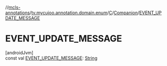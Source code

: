 //[mcls-annotations](../../../../index.md)/[tv.mycujoo.annotation.domain.enum](../../index.md)/[C](../index.md)/[Companion](index.md)/[EVENT_UPDATE_MESSAGE](-e-v-e-n-t_-u-p-d-a-t-e_-m-e-s-s-a-g-e.md)

# EVENT_UPDATE_MESSAGE

[androidJvm]\
const val [EVENT_UPDATE_MESSAGE](-e-v-e-n-t_-u-p-d-a-t-e_-m-e-s-s-a-g-e.md): [String](https://kotlinlang.org/api/latest/jvm/stdlib/kotlin/-string/index.html)

